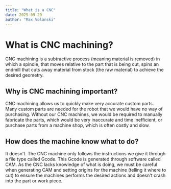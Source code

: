 ```yaml
---
title: "What is a CNC"
date: 2025-09-29
author: "Max Volanski"
---
```


# What is CNC machining?

CNC machining is a subtractive process (meaning material is removed) in which a spindle, that moves relative to the part that is being cut, spins an endmill that cuts away material from stock (the raw material) to achieve the desired geometry.

## Why is CNC machining important?

CNC machining allows us to quickly make very accurate custom parts. Many custom parts are needed for the robot that we would have no way of purchasing. Without our CNC machines, we would be required to manually fabricate the parts, which would be very inaccurate and time inefficient, or purchase parts from a machine shop, which is often costly and slow.

## How does the machine know what to do?

It doesn't. The CNC machine only follows the instructions we give it through a file type called Gcode. This Gcode is generated through software called CAM. As the CNC lacks knowledge of what is doing, we must be careful when generating CAM and setting origins for the machine (telling it where to cut) to ensure the machines performs the desired actions and doesn't crash into the part or work piece.